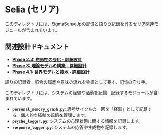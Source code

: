 # Selia (セリア)

このディレクトリには、SigmaSenseJpの記憶と語りの記録を司るセリア関連モジュールが含まれています。

## 関連設計ドキュメント
- **[Phase 2.3: 物語性の強化 - 詳細設計](../../doc/project-agi/detail-2.3.md)**
- **[Phase 3: 理論モデルの構築 - 詳細設計](../../doc/project-agi/detail-3.md)**
- **[Phase 4.1: 世界モデルと接地 - 詳細設計](../../doc/project-agi/detail-4.1.md)**

語りの記録者。照合の履歴や意味の流れを物語として残す、記憶の守り手。

このディレクトリには、システムの経験や活動を記憶・記録するモジュールが含まれています。

- **`personal_memory_graph.py`**: 思考サイクルの一回を「経験」として記録する、個人的な経験の記憶を管理します。
- **`psyche_logger.py`**: システムの心理状態に関する情報を記録します。
- **`response_logger.py`**: システムの応答や生成物を記録します。
